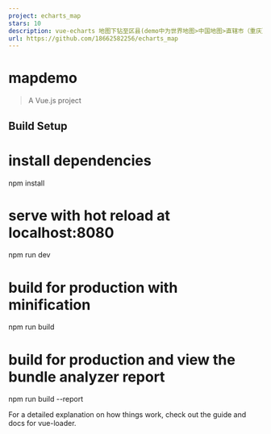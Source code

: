 ```yaml
---
project: echarts_map
stars: 10
description: vue-echarts 地图下钻至区县(demo中为世界地图>中国地图>直辖市（重庆）>江北区)
url: https://github.com/18662582256/echarts_map
---
```


mapdemo
=======

> A Vue.js project

Build Setup
-----------

# install dependencies
npm install

# serve with hot reload at localhost:8080
npm run dev

# build for production with minification
npm run build

# build for production and view the bundle analyzer report
npm run build --report

For a detailed explanation on how things work, check out the guide and docs for vue-loader.
